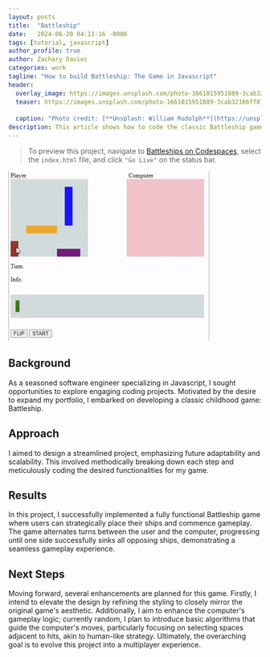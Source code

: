 ```yaml
---
layout: posts
title:  "Battleship"
date:   2024-06-20 04:11:16 -0000
tags: [tutorial, javascript]
author_profile: true
author: Zachary Davies
categories: work
tagline: "How to build Battleship: The Game in Javascript"
header:
  overlay_image: https://images.unsplash.com/photo-1661015951889-3cab32166ff8?q=80&w=2070&auto=format&fit=crop&ixlib=rb-4.0.3&ixid=M3wxMjA3fDB8MHxwaG90by1wYWdlfHx8fGVufDB8fHx8fA%3D%3D
  teaser: https://images.unsplash.com/photo-1661015951889-3cab32166ff8?q=80&w=2070&auto=format&fit=crop&ixlib=rb-4.0.3&ixid=M3wxMjA3fDB8MHxwaG90by1wYWdlfHx8fGVufDB8fHx8fA%3D%3D
  
  caption: "Photo credit: [**Unsplash: William Rudolph**](https://unsplash.com/@william_rudolph)"
description: This article shows how to code the classic Battleship game.
---
```


> To preview this project, navigate to  [Battleships on Codespaces](https://scaling-space-fortnight-wxvxjvqvv9xh96xj.github.dev), select the `index.html` file, and click `"Go Live"` on the status bar. 

<img src="/assets/images/battleship-demo.gif" />

## Background
As a seasoned software engineer specializing in Javascript, I sought opportunities to explore engaging coding projects. Motivated by the desire to expand my portfolio, I embarked on developing a classic childhood game: Battleship.

## Approach
I aimed to design a streamlined project, emphasizing future adaptability and scalability. This involved methodically breaking down each step and meticulously coding the desired functionalities for my game.

## Results
In this project, I successfully implemented a fully functional Battleship game where users can strategically place their ships and commence gameplay. The game alternates turns between the user and the computer, progressing until one side successfully sinks all opposing ships, demonstrating a seamless gameplay experience.

## Next Steps
Moving forward, several enhancements are planned for this game. Firstly, I intend to elevate the design by refining the styling to closely mirror the original game's aesthetic. Additionally, I aim to enhance the computer's gameplay logic; currently random, I plan to introduce basic algorithms that guide the computer's moves, particularly focusing on selecting spaces adjacent to hits, akin to human-like strategy. Ultimately, the overarching goal is to evolve this project into a multiplayer experience.